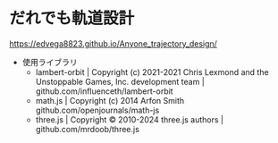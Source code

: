 # だれでも軌道設計
https://edvega8823.github.io/Anyone_trajectory_design/

- 使用ライブラリ
    - lambert-orbit | Copyright (c) 2021-2021 Chris Lexmond and the Unstoppable Games, Inc. development team | github.com/influenceth/lambert-orbit
    - math.js | Copyright (c) 2014 Arfon Smith github.com/openjournals/math-js
    - three.js | Copyright © 2010-2024 three.js authors | github.com/mrdoob/three.js